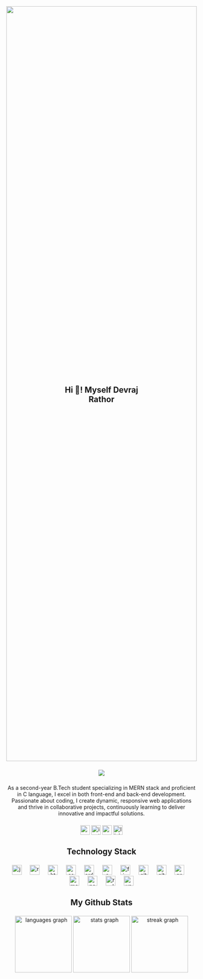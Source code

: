 <div style="position: relative; text-align: center;">
  <img src="https://i.pinimg.com/236x/28/13/9d/28139d259e6972f50e51eac560ce48f9.jpg" style="width: 100%; object-fit:cover;height:50vh;">
  <h2 style="position: absolute; top: 50%; left: 50%; transform: translate(-50%, -50%);">Hi 👋! Myself Devraj Rathor</h2>
</div>

###

<div align="center">
  <img src="https://visitor-badge.laobi.icu/badge?page_id=webwithrathor.webwithrathor&left_text=My%20Views"  />
</div>

###

<p align="center">As a second-year B.Tech student specializing in MERN stack and proficient in C language, I excel in both front-end and back-end development. Passionate about coding, I create dynamic, responsive web applications and thrive in collaborative projects, continuously learning to deliver innovative and impactful solutions.</p>

###

<div align="center">
  <img src="https://img.shields.io/static/v1?message=Youtube&logo=youtube&label=&color=FF0000&logoColor=white&labelColor=&style=for-the-badge" height="25" alt="youtube logo"  />
  <img src="https://img.shields.io/static/v1?message=Instagram&logo=instagram&label=&color=E4405F&logoColor=white&labelColor=&style=for-the-badge" height="25" alt="instagram logo"  />
  <img src="https://img.shields.io/static/v1?message=Gmail&logo=gmail&label=&color=D14836&logoColor=white&labelColor=&style=for-the-badge" height="25" alt="gmail logo"  />
  <img src="https://img.shields.io/static/v1?message=LinkedIn&logo=linkedin&label=&color=0077B5&logoColor=white&labelColor=&style=for-the-badge" height="25" alt="linkedin logo"  />
</div>

###

<h2 align="center">Technology Stack</h2>

###

<div align="center">
  <img src="https://cdn.jsdelivr.net/gh/devicons/devicon/icons/javascript/javascript-original.svg" height="26" alt="javascript logo"  />
  <img width="14" />
  <img src="https://cdn.jsdelivr.net/gh/devicons/devicon/icons/react/react-original.svg" height="26" alt="react logo"  />
  <img width="14" />
  <img src="https://cdn.jsdelivr.net/gh/devicons/devicon/icons/html5/html5-original.svg" height="26" alt="html5 logo"  />
  <img width="14" />
  <img src="https://cdn.jsdelivr.net/gh/devicons/devicon/icons/css3/css3-original.svg" height="26" alt="css3 logo"  />
  <img width="14" />
  <img src="https://cdn.jsdelivr.net/gh/devicons/devicon/icons/arduino/arduino-original.svg" height="26" alt="arduino logo"  />
  <img width="14" />
  <img src="https://cdn.jsdelivr.net/gh/devicons/devicon/icons/c/c-original.svg" height="26" alt="c logo"  />
  <img width="14" />
  <img src="https://cdn.jsdelivr.net/gh/devicons/devicon/icons/figma/figma-original.svg" height="26" alt="figma logo"  />
  <img width="14" />
  <img src="https://cdn.jsdelivr.net/gh/devicons/devicon/icons/git/git-original.svg" height="26" alt="git logo"  />
  <img width="14" />
  <img src="https://cdn.jsdelivr.net/gh/devicons/devicon/icons/github/github-original.svg" height="26" alt="github logo"  />
  <img width="14" />
  <img src="https://cdn.jsdelivr.net/gh/devicons/devicon/icons/googlecloud/googlecloud-original.svg" height="26" alt="googlecloud logo"  />
  <img width="14" />
  <img src="https://cdn.jsdelivr.net/gh/devicons/devicon/icons/mongodb/mongodb-original.svg" height="26" alt="mongodb logo"  />
  <img width="14" />
  <img src="https://cdn.jsdelivr.net/gh/devicons/devicon/icons/nodejs/nodejs-original.svg" height="26" alt="nodejs logo"  />
  <img width="14" />
  <img src="https://cdn.jsdelivr.net/gh/devicons/devicon/icons/redux/redux-original.svg" height="26" alt="redux logo"  />
  <img width="14" />
  <img src="https://cdn.jsdelivr.net/gh/devicons/devicon/icons/vscode/vscode-original.svg" height="26" alt="vscode logo"  />
</div>

###

<h2 align="center">My Github Stats</h2>

###

<div align="center">
  <img src="https://github-readme-stats.vercel.app/api/top-langs?username=webwithrathor&locale=en&hide_title=false&layout=compact&card_width=320&langs_count=5&theme=dracula&hide_border=false" height="150" alt="languages graph"  />
  <img src="https://github-readme-stats.vercel.app/api?username=webwithrathor&hide_title=false&hide_rank=false&show_icons=true&include_all_commits=true&count_private=true&disable_animations=false&theme=dracula&locale=en&hide_border=false" height="150" alt="stats graph"  />
  <img src="https://streak-stats.demolab.com?user=webwithrathor&locale=en&mode=daily&theme=dracula&hide_border=false&border_radius=5" height="150" alt="streak graph"  />
</div>

###
